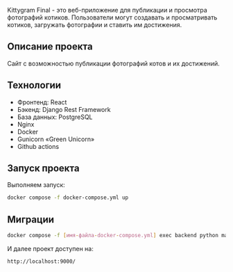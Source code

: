 Kittygram Final - это веб-приложение для публикации и просмотра фотографий котиков. Пользователи могут создавать и просматривать котиков, загружать фотографии и ставить им достижения.


## Описание проекта

Сайт с возможностью публикации фотографий котов и их достижений.

## Технологии

- Фронтенд: React
- Бэкенд: Django Rest Framework
- База данных: PostgreSQL
- Nginx
- Docker
- Gunicorn «Green Unicorn»
- Github actions


## Запуск проекта

Выполняем запуск:

```bash
docker compose -f docker-compose.yml up
```

## Миграции



```bash
docker compose -f [имя-файла-docker-compose.yml] exec backend python manage.py migrate
```

И далее проект доступен на:

```
http://localhost:9000/
```